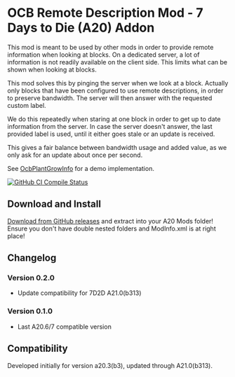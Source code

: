 # OCB Remote Description Mod - 7 Days to Die (A20) Addon

This mod is meant to be used by other mods in order to
provide remote information when looking at blocks. On a
dedicated server, a lot of information is not readily
available on the client side. This limits what can be
shown when looking at blocks.

This mod solves this by pinging the server when we look
at a block. Actually only blocks that have been configured
to use remote descriptions, in order to preserve bandwidth.
The server will then answer with the requested custom label.

We do this repeatedly when staring at one block in order to
get up to date information from the server. In case the
server doesn't answer, the last provided label is used,
until it either goes stale or an update is received.

This gives a fair balance between bandwidth usage and added
value, as we only ask for an update about once per second.

See [OcbPlantGrowInfo][1] for a demo implementation.

[![GitHub CI Compile Status][3]][2]

## Download and Install

[Download from GitHub releases][4] and extract into your A20 Mods folder!  
Ensure you don't have double nested folders and ModInfo.xml is at right place!

## Changelog

### Version 0.2.0

- Update compatibility for 7D2D A21.0(b313)

### Version 0.1.0

- Last A20.6/7 compatible version

## Compatibility

Developed initially for version a20.3(b3), updated through A21.0(b313).

[1]: https://github.com/OCB7D2D/OcbPlantGrowInfo
[2]: https://github.com/OCB7D2D/OcbRemoteDescription/actions/workflows/ci.yml
[3]: https://github.com/OCB7D2D/OcbRemoteDescription/actions/workflows/ci.yml/badge.svg
[4]: https://github.com/OCB7D2D/OcbRemoteDescription/releases
